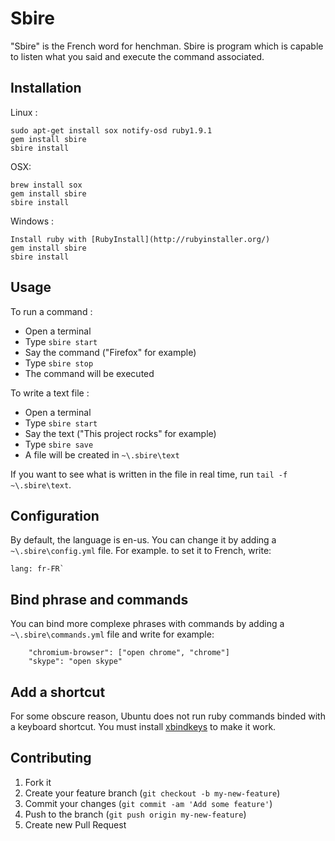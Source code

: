 # Sbire

"Sbire" is the French word for henchman. Sbire is program which is capable to listen what you said and execute the command associated.

## Installation

Linux :

    sudo apt-get install sox notify-osd ruby1.9.1
    gem install sbire
    sbire install

OSX:

    brew install sox
    gem install sbire
    sbire install

Windows :

    Install ruby with [RubyInstall](http://rubyinstaller.org/)
    gem install sbire
    sbire install

## Usage

To run a command :

  - Open a terminal
  - Type `sbire start`
  - Say the command ("Firefox" for example)
  - Type `sbire stop`
  - The command will be executed

To write a text file :

  - Open a terminal
  - Type `sbire start`
  - Say the text ("This project rocks" for example)
  - Type `sbire save`
  - A file will be created in `~\.sbire\text`

If you want to see what is written in the file in real time, run `tail -f ~\.sbire\text`.

## Configuration

By default, the language is en-us. You can change it by adding a `~\.sbire\config.yml` file. For example. to set it to French, write:
```
lang: fr-FR`
```

## Bind phrase and commands

You can bind more complexe phrases with commands by adding a `~\.sbire\commands.yml` file and write for example:
```
    "chromium-browser": ["open chrome", "chrome"]
    "skype": "open skype"
```
## Add a shortcut

For some obscure reason, Ubuntu does not run ruby commands binded with a keyboard shortcut. You must install [xbindkeys](http://doc.ubuntu-fr.org/xbindkeys) to make it work.

## Contributing

1. Fork it
2. Create your feature branch (`git checkout -b my-new-feature`)
3. Commit your changes (`git commit -am 'Add some feature'`)
4. Push to the branch (`git push origin my-new-feature`)
5. Create new Pull Request
